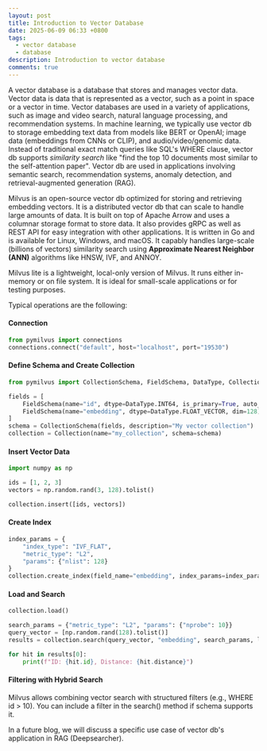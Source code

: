 ```yaml
---
layout: post
title: Introduction to Vector Database
date: 2025-06-09 06:33 +0800
tags:
  - vector database
  - database
description: Introduction to vector database
comments: true
---
```


A vector database is a database that stores and manages vector data.  Vector data is data that is represented as a vector, such as a point in space or a vector in time.  Vector databases are used in a variety of applications, such as image and video search, natural language processing, and recommendation systems.  In machine learning, we typically use vector db to storage embedding text data from models like BERT or OpenAI; image data (embeddings from CNNs or CLIP), and audio/video/genomic data.  Instead of traditional exact match queries like SQL's WHERE clause, vector db supports *similarity search* like "find the top 10 documents most similar to the self-attention paper".  Vector db are used in applications involving semantic search, recommendation systems, anomaly detection, and retrieval-augmented generation (RAG).

Milvus is an open-source vector db optimized for storing and retrieving embedding vectors.  It is a distributed vector db that can scale to handle large amounts of data.  It is built on top of Apache Arrow and uses a columnar storage format to store data.  It also provides gRPC as well as REST API for easy integration with other applications.  It is written in Go and is available for Linux, Windows, and macOS.  It capably handles large-scale (billions of vectors) similarity search using **Approximate Nearest Neighbor (ANN)** algorithms like HNSW, IVF, and ANNOY.

Milvus lite is a lightweight, local-only version of Milvus.  It runs either in-memory or on file system.  It is ideal for small-scale applications or for testing purposes.

Typical operations are the following:

#### Connection
```python
from pymilvus import connections
connections.connect("default", host="localhost", port="19530")
```

#### Define Schema and Create Collection
```python
from pymilvus import CollectionSchema, FieldSchema, DataType, Collection

fields = [
    FieldSchema(name="id", dtype=DataType.INT64, is_primary=True, auto_id=False),
    FieldSchema(name="embedding", dtype=DataType.FLOAT_VECTOR, dim=128)
]
schema = CollectionSchema(fields, description="My vector collection")
collection = Collection(name="my_collection", schema=schema)
```

#### Insert Vector Data
```python
import numpy as np

ids = [1, 2, 3]
vectors = np.random.rand(3, 128).tolist()

collection.insert([ids, vectors])
```

#### Create Index
```python
index_params = {
    "index_type": "IVF_FLAT",
    "metric_type": "L2",
    "params": {"nlist": 128}
}
collection.create_index(field_name="embedding", index_params=index_params)
```

#### Load and Search
```python
collection.load()

search_params = {"metric_type": "L2", "params": {"nprobe": 10}}
query_vector = [np.random.rand(128).tolist()]
results = collection.search(query_vector, "embedding", search_params, limit=2)

for hit in results[0]:
    print(f"ID: {hit.id}, Distance: {hit.distance}")
```

#### Filtering with Hybrid Search
Milvus allows combining vector search with structured filters (e.g., WHERE id > 10). You can include a filter in the search() method if schema supports it.

In a future blog, we will discuss a specific use case of vector db's application in RAG (Deepsearcher).
